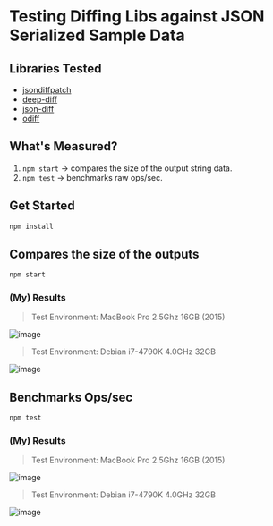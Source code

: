 # Testing Diffing Libs against JSON Serialized Sample Data


## Libraries Tested

* [jsondiffpatch](https://www.npmjs.org/package/jsondiffpatch)
* [deep-diff](https://www.npmjs.org/package/deep-diff)
* [json-diff](https://www.npmjs.org/package/json-diff)
* [odiff](https://www.npmjs.org/package/odiff)

## What's Measured?

1. `npm start` -> compares the size of the output string data.
1. `npm test`  -> benchmarks raw ops/sec.


## Get Started

```sh
npm install
```

## Compares the size of the outputs

```sh
npm start
```

### (My) Results

> Test Environment: MacBook Pro 2.5Ghz 16GB (2015)

![image](https://cloud.githubusercontent.com/assets/397632/14176377/e1ce56d0-f70d-11e5-9edc-9eb91205fd10.png)

> Test Environment: Debian i7-4790K 4.0GHz 32GB

![image](https://cloud.githubusercontent.com/assets/397632/14099089/9399c0b4-f53f-11e5-9d48-d89447742205.png)



## Benchmarks Ops/sec

```sh
npm test
```

### (My) Results

> Test Environment: MacBook Pro 2.5Ghz 16GB (2015)

![image](https://cloud.githubusercontent.com/assets/397632/14176553/d568d374-f70e-11e5-8909-a98e05a6f41c.png)

> Test Environment: Debian i7-4790K 4.0GHz 32GB

![image](https://cloud.githubusercontent.com/assets/397632/14098912/d7ebbcec-f53d-11e5-957a-d4a02c6f86c7.png)

